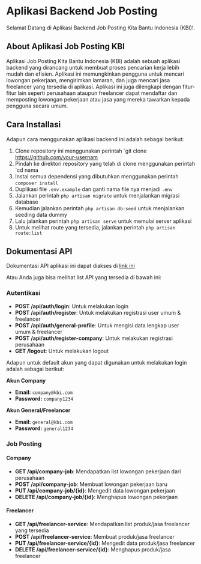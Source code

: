 # Aplikasi Backend Job Posting

Selamat Datang di Aplikasi Backend Job Posting Kita Bantu Indonesia (KBI)!.

## About Aplikasi Job Posting KBI

Aplikasi Job Posting Kita Bantu Indonesia (KBI) adalah sebuah aplikasi backend yang dirancang untuk membuat proses pencarian kerja lebih mudah dan efisien. Aplikasi ini memungkinkan pengguna untuk mencari lowongan pekerjaan, mengirimkan lamaran, dan juga mencari jasa freelancer yang tersedia di aplikasi. Aplikasi ini juga dilengkapi dengan fitur-fitur lain seperti perusahaan ataupun freelancer dapat mendaftar dan memposting lowongan pekerjaan atau jasa yang mereka tawarkan kepada pengguna secara umum.

## Cara Installasi

Adapun cara menggunakan aplikasi backend ini adalah sebagai berikut:
1. Clone repository ini menggunakan perintah `git clone https://github.com/your-usernam
2. Pindah ke direktori repository yang telah di clone menggunakan perintah `cd nama
3. Instal semua dependensi yang dibutuhkan menggunakan perintah `composer install`
4. Duplikasi file `.env.example` dan ganti nama file nya menjadi `.env`
5. Jalankan perintah `php artisan migrate` untuk menjalankan migrasi database
6. Kemudian jalankan perintah `php artisan db:seed` untuk menjalankan seeding data dummy
7. Lalu jalankan perintah `php artisan serve` untuk memulai server aplikasi
8. Untuk melihat route yang tersedia, jalankan perintah `php artisan route:list`


## Dokumentasi API

Dokumentasi API aplikasi ini dapat diakses di [link ini](https://kbi-intern-fullstack.postman.co/workspace/Team-Workspace~c4f952ee-843b-475a-897e-ba55f834b350/collection/42391783-a094d6ed-d664-48f3-ad4c-9ed0aab99c48?action=share&creator=42391783&active-environment=42391783-f9dac5e7-58c8-48c1-8a70-ac2edf323730)

Atau Anda juga bisa melihat list API yang tersedia di bawah ini:

### Autentikasi

- **POST /api/auth/login**: Untuk melakukan login
- **POST /api/auth/register**: Untuk melakukan registrasi user umum & freelancer
- **POST /api/auth/general-profile**: Untuk mengisi data lengkap user umum & freelancer
- **POST /api/auth/register-company**: Untuk melakukan registrasi perusahaan
- **GET /logout**: Untuk melakukan logout

Adapun untuk default akun yang dapat digunakan untuk melakukan login adalah sebagai berikut:

**Akun Company**
- **Email:** `company@kbi.com`
- **Password:** `company1234`

**Akun General/Freelancer**
- **Email:** `general@kbi.com`
- **Password:** `general1234`

### Job Posting

#### Company
- **GET /api/company-job**: Mendapatkan list lowongan pekerjaan dari perusahaan
- **POST /api/company-job**: Membuat lowongan pekerjaan baru
- **PUT /api/company-job/{id}**: Mengedit data lowongan pekerjaan
- **DELETE /api/company-job/{id}**: Menghapus lowongan pekerjaan

#### Freelancer
- **GET /api/freelancer-service**: Mendapatkan list produk/jasa freelancer yang tersedia
- **POST /api/freelancer-service**: Membuat produk/jasa freelancer
- **PUT /api/freelancer-service/{id}**: Mengedit data produk/jasa freelancer
- **DELETE /api/freelancer-service/{id}**: Menghapus produk/jasa freelancer